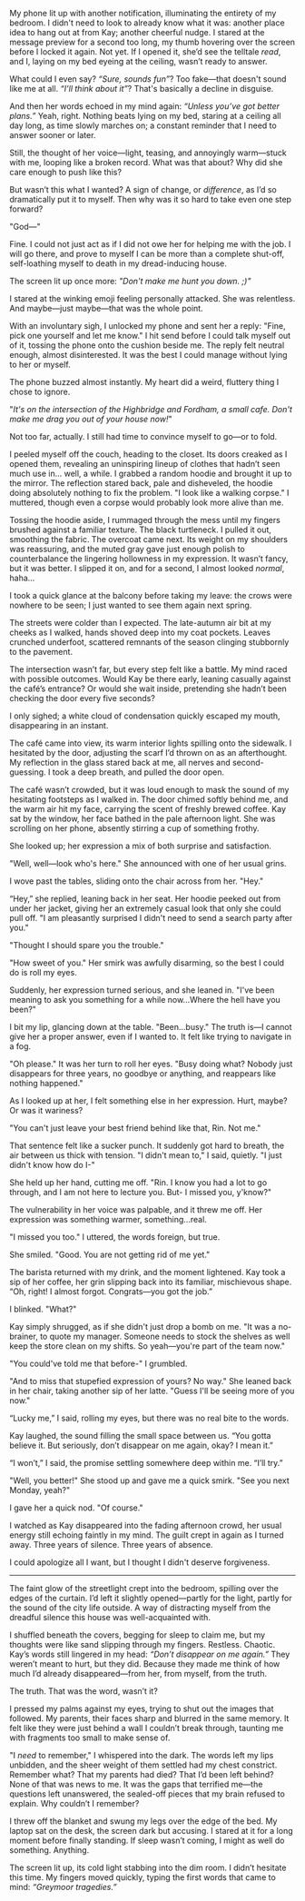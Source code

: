 My phone lit up with another notification, illuminating the entirety of my bedroom. I didn't need to look to already know what it was: another place idea to hang out at from Kay; another cheerful nudge. I stared at the message preview for a second too long, my thumb hovering over the screen before I locked it again. Not yet. If I opened it, she’d see the telltale *read*, and I, laying on my bed eyeing at the ceiling, wasn’t ready to answer.

What could I even say? *“Sure, sounds fun”*? Too fake—that doesn't sound like me at all. *“I’ll think about it”*? That's basically a decline in disguise.

And then her words echoed in my mind again: *“Unless you’ve got better plans.”*
Yeah, right. Nothing beats lying on my bed, staring at a ceiling all day long, as time slowly marches on; a constant reminder that I need to answer sooner or later.

Still, the thought of her voice—light, teasing, and annoyingly warm—stuck with me, looping like a broken record. What was that about? Why did she care enough to push like this?

But wasn’t this what I wanted? A sign of change, or *difference*, as I’d so dramatically put it to myself. Then why was it so hard to take even one step forward? 

"God—"

Fine. I could not just act as if I did not owe her for helping me with the job. I will go there, and prove to myself I can be more than a complete shut-off, self-loathing myself to death in my dread-inducing house.

The screen lit up once more: 
*"Don't make me hunt you down. ;)"*

I stared at the winking emoji feeling personally attacked. She was relentless. And maybe—just maybe—that was the whole point.

With an involuntary sigh, I unlocked my phone and sent her a reply: "Fine, pick one yourself and let me know."
I hit send before I could talk myself out of it, tossing the phone onto the cushion beside me. The reply felt neutral enough, almost disinterested. It was the best I could manage without lying to her or myself.

The phone buzzed almost instantly. My heart did a weird, fluttery thing I chose to ignore.

"*It's on the intersection of the Highbridge and Fordham, a small cafe. Don't make me drag you out of your house now!*"

Not too far, actually. I still had time to convince myself to go—or to fold.

I peeled myself off the couch, heading to the closet. Its doors creaked as I opened them, revealing an uninspiring lineup of clothes that hadn’t seen much use in... well, a while. I grabbed a random hoodie and brought it up to the mirror. The reflection stared back, pale and disheveled, the hoodie doing absolutely nothing to fix the problem. "I look like a walking corpse." I muttered, though even a corpse would probably look more alive than me.

Tossing the hoodie aside, I rummaged through the mess until my fingers brushed against a familiar texture. The black turtleneck. I pulled it out, smoothing the fabric. The overcoat came next. Its weight on my shoulders was reassuring, and the muted gray gave just enough polish to counterbalance the lingering hollowness in my expression. It wasn’t fancy, but it was better. I slipped it on, and for a second, I almost looked *normal*, haha... 

I took a quick glance at the balcony before taking my leave: the crows were nowhere to be seen; I just wanted to see them again next spring. 

The streets were colder than I expected. The late-autumn air bit at my cheeks as I walked, hands shoved deep into my coat pockets. Leaves crunched underfoot, scattered remnants of the season clinging stubbornly to the pavement.

The intersection wasn’t far, but every step felt like a battle. My mind raced with possible outcomes. Would Kay be there early, leaning casually against the café’s entrance? Or would she wait inside, pretending she hadn’t been checking the door every five seconds?

I only sighed; a white cloud of condensation quickly escaped my mouth, disappearing in an instant.

The café came into view, its warm interior lights spilling onto the sidewalk. I hesitated by the door, adjusting the scarf I’d thrown on as an afterthought. My reflection in the glass stared back at me, all nerves and second-guessing. I took a deep breath, and pulled the door open.

The café wasn’t crowded, but it was loud enough to mask the sound of my hesitating footsteps as I walked in. The door chimed softly behind me, and the warm air hit my face, carrying the scent of freshly brewed coffee. Kay sat by the window, her face bathed in the pale afternoon light. She was scrolling on her phone, absently stirring a cup of something frothy.

She looked up; her expression a mix of both surprise and satisfaction.

"Well, well—look who's here." She announced with one of her usual grins.

I wove past the tables, sliding onto the chair across from her. "Hey."

“Hey,” she replied, leaning back in her seat. Her hoodie peeked out from under her jacket, giving her an extremely casual look that only she could pull off. "I am pleasantly surprised I didn't need to send a search party after you."

"Thought I should spare you the trouble."

"How sweet of you." Her smirk was awfully disarming, so the best I could do is roll my eyes.

Suddenly, her expression turned serious, and she leaned in. "I've been meaning to ask you something for a while now...Where the hell have you been?"

I bit my lip, glancing down at the table. "Been...busy." The truth is—I cannot give her a proper answer, even if I wanted to. It felt like trying to navigate in a fog.

"Oh please." It was her turn to roll her eyes. "Busy doing what? Nobody just disappears for three years, no goodbye or anything, and reappears like nothing happened." 

As I looked up at her, I felt something else in her expression. Hurt, maybe? Or was it wariness? 

"You can't just leave your best friend behind like that, Rin. Not me."

That sentence felt like a sucker punch. It suddenly got hard to breath, the air between us thick with tension. "I didn't mean to," I said, quietly. "I just didn't know how do I-"

She held up her hand, cutting me off. "Rin. I know you had a lot to go through, and I am not here to lecture you. But- I missed you, y'know?"

The vulnerability in her voice was palpable, and it threw me off. Her expression was something warmer, something...real. 

"I missed you too." I uttered, the words foreign, but true.

She smiled. "Good. You are not getting rid of me yet."

The barista returned with my drink, and the moment lightened. Kay took a sip of her coffee, her grin slipping back into its familiar, mischievous shape. “Oh, right! I almost forgot. Congrats—you got the job.”

I blinked. "What?"

Kay simply shrugged, as if she didn't just drop a bomb on me. "It was a no-brainer, to quote my manager. Someone needs to stock the shelves as well keep the store clean on my shifts. So yeah—you're part of the team now."

"You could've told me that before-" I grumbled.

"And to miss that stupefied expression of yours? No way." She leaned back in her chair, taking another sip of her latte. "Guess I'll be seeing more of you now."

“Lucky me,” I said, rolling my eyes, but there was no real bite to the words.

Kay laughed, the sound filling the small space between us. “You gotta believe it. But seriously, don’t disappear on me again, okay? I mean it.” 

“I won’t,” I said, the promise settling somewhere deep within me. “I’ll try.”

"Well, you better!" She stood up and gave me a quick smirk. "See you next Monday, yeah?"

I gave her a quick nod. "Of course."

I watched as Kay disappeared into the fading afternoon crowd, her usual energy still echoing faintly in my mind. The guilt crept in again as I turned away. Three years of silence. Three years of absence.

I could apologize all I want, but I thought I didn't deserve forgiveness.

***

The faint glow of the streetlight crept into the bedroom, spilling over the edges of the curtain. I’d left it slightly opened—partly for the light, partly for the sound of the city life outside. A way of distracting myself from the dreadful silence this house was well-acquainted with.

I shuffled beneath the covers, begging for sleep to claim me, but my thoughts were like sand slipping through my fingers. Restless. Chaotic. Kay’s words still lingered in my head: *“Don’t disappear on me again.”* They weren’t meant to hurt, but they did. Because they made me think of how much I’d already disappeared—from her, from myself, from the truth.

The truth. That was the word, wasn’t it?

I pressed my palms against my eyes, trying to shut out the images that followed. My parents, their faces sharp and blurred in the same memory. It felt like they were just behind a wall I couldn’t break through, taunting me with fragments too small to make sense of.

"I *need* to remember," I whispered into the dark. The words left my lips unbidden, and the sheer weight of them settled had my chest constrict. Remember what? That my parents had died? That I’d been left behind? None of that was news to me. It was the gaps that terrified me—the questions left unanswered, the sealed-off pieces that my brain refused to explain. Why couldn’t I remember?

I threw off the blanket and swung my legs over the edge of the bed. My laptop sat on the desk, the screen dark but accusing. I stared at it for a long moment before finally standing. If sleep wasn’t coming, I might as well do something. Anything.

The screen lit up, its cold light stabbing into the dim room. I didn’t hesitate this time. My fingers moved quickly, typing the first words that came to mind: *“Greymoor tragedies.”*

